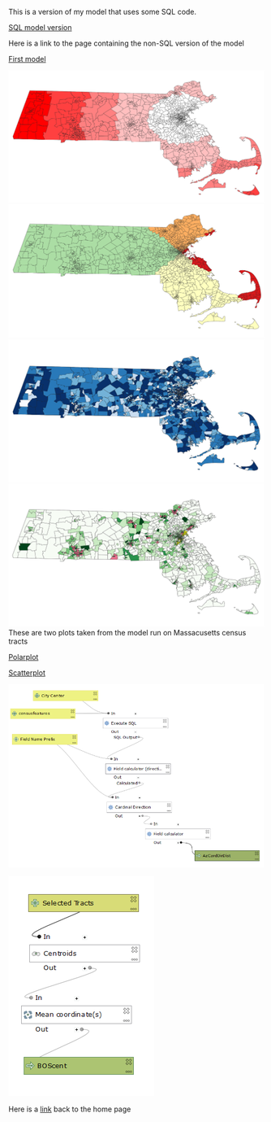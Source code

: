 This is a version of my model that uses some SQL code.

[SQL model version](SQL_Az_Model.model3)

Here is a link to the page containing the non-SQL version of the model

[First model](qgisModel.md)

![Mass Distance](MASSdistance.PNG)
![Mass Direction](MASSdirection.PNG)
![Mass Median Gross Rents](MASSrent.PNG)
![Mass Latinx Population](MASSlatinx.PNG)
These are two plots taken from the model run on Massacusetts census tracts

[Polarplot](polar.html)

[Scatterplot](Scat.html)

![Capture of the SQL Model in Edit Mode](model_sql.PNG)

![Capture of the Center Point Model](MASScent.PNG)

Here is a [link](index.md) back to the home page
